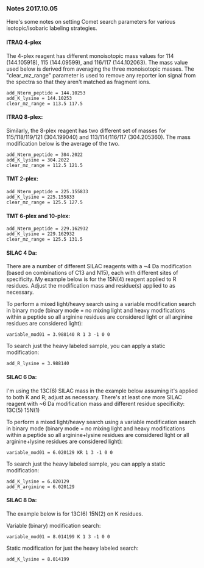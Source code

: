 ### Notes 2017.10.05

Here's some notes on setting Comet search parameters for various
isotopic/isobaric labeling strategies.

#### ITRAQ 4-plex

The 4-plex reagent has different  monoisotopic mass values for 114
(144.105918), 115 (144.09599), and 116/117 (144.102063).  The mass value used
below is derived from averaging the three monoisotopic masses.  The
"clear_mz_range" parameter is used to remove any reporter ion signal from the
spectra so that they aren't matched as fragment ions.
```
add_Nterm_peptide = 144.10253
add_K_lysine = 144.10253
clear_mz_range = 113.5 117.5
```

#### ITRAQ 8-plex:

Similarly, the 8-plex reagent has two different set of masses for
115/118/119/121 (304.199040) and 113/114/116/117 (304.205360).  The mass
modification below is the average of the two.
```
add_Nterm_peptide = 304.2022
add_K_lysine = 304.2022
clear_mz_range = 112.5 121.5
```

#### TMT 2-plex:

```
add_Nterm_peptide = 225.155833
add_K_lysine = 225.155833
clear_mz_range = 125.5 127.5
```

#### TMT 6-plex and 10-plex:

```
add_Nterm_peptide = 229.162932
add_K_lysine = 229.162932
clear_mz_range = 125.5 131.5
```

#### SILAC 4 Da:

There are a number of different SILAC reagents with a ~4 Da  modification
(based on combinations of C13 and N15), each with different sites of
specificity.  My example below is for the 15N(4) reagent applied to R residues.
Adjust the modification mass and residue(s) applied to as necessary.

To perform a mixed light/heavy search using a variable modification search
in binary mode (binary mode = no mixing light and heavy modifications within a
peptide so all arginine residues are considered light or all arginine
residues are considered light):

```
variable_mod01 = 3.988140 R 1 3 -1 0 0
```

To search just the heavy labeled sample, you can apply a static modification:

```
add_R_lysine = 3.988140
```

#### SILAC 6 Da:

I'm using the 13C(6) SILAC mass in the example below assuming it's applied to
both K and R; adjust as necessary.  There's at least one more SILAC reagent
with ~6 Da modification mass and different residue specificity: 13C(5) 15N(1)

To perform a mixed light/heavy search using a variable modification search in
binary mode (binary mode = no mixing light and heavy modifications within a
peptide so all arginine+lysine residues are considered light or all
arginine+lysine residues are considered light):

```
variable_mod01 = 6.020129 KR 1 3 -1 0 0
```

To search just the heavy labeled sample, you can apply a static modification:

```
add_K_lysine = 6.020129
add_R_arginine = 6.020129
```

#### SILAC 8 Da:

The example below is for 13C(6) 15N(2) on K residues.

Variable (binary) modification search:

```
variable_mod01 = 8.014199 K 1 3 -1 0 0
```

Static modification for just the heavy labeled search:

```
add_K_lysine = 8.014199
```

